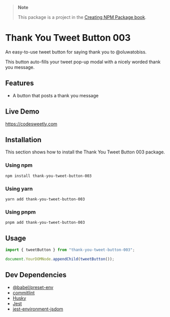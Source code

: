 > **Note**
>
> This package is a project in the [Creating NPM Package book](https://amzn.to/4lifL3n).

# Thank You Tweet Button 003

An easy-to-use tweet button for saying thank you to @oluwatobiss.

This button auto-fills your tweet pop-up modal with a nicely worded thank you message.

## Features

- A button that posts a thank you message

## Live Demo

https://codesweetly.com

## Installation

This section shows how to install the Thank You Tweet Button 003 package.

### Using npm

```
npm install thank-you-tweet-button-003
```

### Using yarn

```
yarn add thank-you-tweet-button-003
```

### Using pnpm

```
pnpm add thank-you-tweet-button-003
```

## Usage

```js
import { tweetButton } from "thank-you-tweet-button-003";

document.YourDOMNode.appendChild(tweetButton());
```

## Dev Dependencies

- [@babel/preset-env](https://babeljs.io/docs/babel-preset-env)
- [commitlint](https://commitlint.js.org)
- [Husky](https://github.com/typicode/husky)
- [Jest](https://github.com/jestjs/jest)
- [jest-environment-jsdom](https://www.npmjs.com/package/jest-environment-jsdom)
